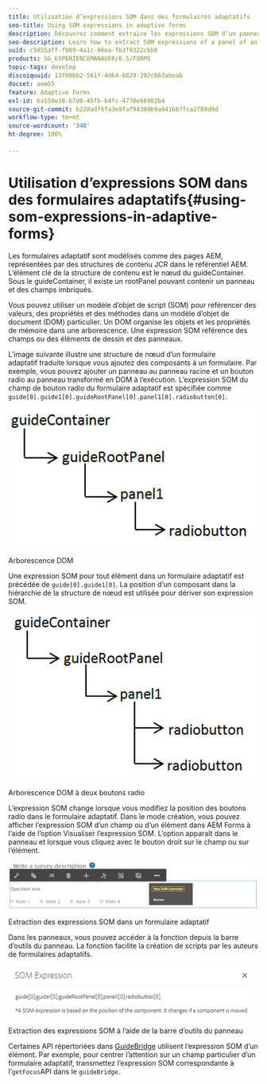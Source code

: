 ```yaml
---
title: Utilisation d’expressions SOM dans des formulaires adaptatifs
seo-title: Using SOM expressions in adaptive forms
description: Découvrez comment extraire les expressions SOM d’un panneau de formulaire adaptatif.
seo-description: Learn how to extract SOM expressions of a panel of an adaptive form.
uuid: c5d55aff-fb69-4a1c-96ea-fb3f9322cbb0
products: SG_EXPERIENCEMANAGER/6.5/FORMS
topic-tags: develop
discoiquuid: 13f00bb2-561f-4d64-8829-292c663abeab
docset: aem65
feature: Adaptive Forms
exl-id: 6a158e18-b7d0-45fb-b4fc-4770e66982b4
source-git-commit: b220adf6fa3e9faf94389b9a9416b7fca2f89d9d
workflow-type: tm+mt
source-wordcount: '348'
ht-degree: 100%

---
```


# Utilisation d’expressions SOM dans des formulaires adaptatifs{#using-som-expressions-in-adaptive-forms}

Les formulaires adaptatif sont modélisés comme des pages AEM, représentées par des structures de contenu JCR dans le référentiel AEM. L’élément clé de la structure de contenu est le nœud du guideContainer. Sous le guideContainer, il existe un rootPanel pouvant contenir un panneau et des champs imbriqués.

Vous pouvez utiliser un modèle d’objet de script (SOM) pour référencer des valeurs, des propriétés et des méthodes dans un modèle d’objet de document (DOM) particulier. Un DOM organise les objets et les propriétés de mémoire dans une arborescence. Une expression SOM référence des champs ou des éléments de dessin et des panneaux.

L’image suivante illustre une structure de nœud d’un formulaire adaptatif traduite lorsque vous ajoutez des composants à un formulaire. Par exemple, vous pouvez ajouter un panneau au panneau racine et un bouton radio au panneau transformé en DOM à l’exécution. L’expression SOM du champ de bouton radio du formulaire adaptatif est spécifiée comme `guide[0].guide1[0].guideRootPanel[0].panel1[0].radiobutton[0]`.

![Arborescence DOM](assets/hierarchy.png)

Arborescence DOM

Une expression SOM pour tout élément dans un formulaire adaptatif est précédée de `guide[0].guide1[0]`. La position d’un composant dans la hiérarchie de la structure de nœud est utilisée pour dériver son expression SOM.

![Arborescence DOM à deux boutons radio](assets/hierarchy_radio_button.png)

Arborescence DOM à deux boutons radio

L’expression SOM change lorsque vous modifiez la position des boutons radio dans le formulaire adaptatif. Dans le mode création, vous pouvez afficher l’expression SOM d’un champ ou d’un élément dans AEM Forms à l’aide de l’option Visualiser l’expression SOM. L’option apparaît dans le panneau et lorsque vous cliquez avec le bouton droit sur le champ ou sur l’élément.

![Extraction des expressions SOM dans un formulaire adaptatif](assets/som-expressions.png)

Extraction des expressions SOM dans un formulaire adaptatif

Dans les panneaux, vous pouvez accéder à la fonction depuis la barre d’outils du panneau. La fonction facilite la création de scripts par les auteurs de formulaires adaptatifs.

![Extraction des expressions SOM à l’aide de la barre d’outils du panneau](assets/som-expression.png)

Extraction des expressions SOM à l’aide de la barre d’outils du panneau

Certaines API répertoriées dans [GuideBridge](https://helpx.adobe.com/fr/aem-forms/6/javascript-api/GuideBridge.html) utilisent l’expression SOM d’un élément. Par exemple, pour centrer l’attention sur un champ particulier d’un formulaire adaptatif, transmettez l’expression SOM correspondante à l’`getFocus`API dans le `guideBridge`.
